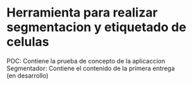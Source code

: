 # Herramienta para realizar segmentacion y etiquetado de celulas
POC: Contiene la prueba de concepto de la aplicaccion </br>
Segmentador: Contiene el contenido de la primera entrega  </br>
(en desarrollo)
